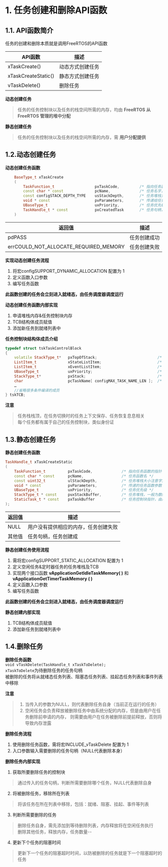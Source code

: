 # 1. 任务创建和删除API函数
## 1.1. API函数简介
任务的创建和删除本质就是调用FreeRTOS的API函数

|        API函数        |      描述       |
|-----------------------|----------------|
|xTaskCreate()          |动态方式创建任务 |
|xTaskCreateStatic()    |静态方式创建任务 |
|vTaskDelete()          |删除任务        |


**动态创建任务**  
>任务的任务控制块以及任务的栈空间所需的内存，均由 **FreeRTOS 从 FreeRTOS 管理的堆中分配** 

**静态创建任务** 
>任务的任务控制块以及任务的栈空间所需的内存，需 **用户分配提供** 

## 1.2.动态创建任务

**动态创建任务函数**  
```cpp
    BaseType_t xTaskCreate
    (
        TaskFunction_t                  pxTaskCode,         /* 指向任务函数的指针 */
        const char * const              pcName,             /* 任务名字，最大长度configMAX_TASK_NAME_LEN */
        const configSTACK_DEPTH_TYPE    usStackDepth,       /* 任务堆栈大小，注意字为单位 */
        void * const                    pvParameters,       /* 传递给任务函数的参数 */
        UBaseType_t                     uxPriority,         /* 任务优先级，范围：0 ~ configMAX_PRIORITIES - 1*/
        TaskHandle_t * const            pxCreatedTask       /* 任务句柄，就是任务的任务控制块 */
    )
```

|                 返回值               |   描述    |
|-------------------------------------|-----------|
|pdPASS                               |任务创建成功|
|errCOULD_NOT_ALLOCATE_REQUIRED_MEMORY|任务创建失败|


**实现动态创建任务流程**  
1. 将宏configSUPPORT_DYNAMIC_ALLOCATION 配置为 1
2. 定义函数入口参数
3. 编写任务函数

 **此函数创建的任务会立刻进入就绪态，由任务调度器调度运行**

**动态创建任务函数内部实现**  
1. 申请堆栈内存&任务控制块内存
2. TCB结构体成员赋值
3. 添加新任务到就绪列表中

**任务控制块结构体成员介绍**  

```cpp
typedef struct tskTaskControlBlock       
{
    volatile StackType_t*   pxTopOfStack;                           /* 任务栈栈顶，必须为TCB的第一个成员 */
    ListItem_t              xStateListItem;                         /* 任务状态列表项 */      
    ListItem_t              xEventListItem;                         /* 任务事件列表项 */     
    UBaseType_t             uxPriority;                             /* 任务优先级，数值越大，优先级越大 */
    StackType_t*            pxStack;                                /* 任务栈起始地址 */
    char                    pcTaskName[ configMAX_TASK_NAME_LEN ];  /* 任务名字 */
    …
    //省略很多条件编译的成员
} tskTCB;

```

**注意** 

>任务栈栈顶，在任务切换时的任务上下文保存、任务恢复息息相关  
>每个任务都有属于自己的任务控制块，类似身份证  

## 1.3.静态创建任务

**静态创建任务函数**  
```cpp
TaskHandle_t xTaskCreateStatic
(
    TaskFunction_t          pxTaskCode,             /* 指向任务函数的指针 */
    const char * const      pcName,                 /* 任务函数名 */
    const uint32_t          ulStackDepth,           /* 任务堆栈大小注意字为单位 */
    void * const            pvParameters,           /* 传递的任务函数参数 */
    UBaseType_t             uxPriority,             /* 任务优先级 */
    StackType_t * const     puxStackBuffer,         /* 任务堆栈，一般为数组，由用户分配 */
    StaticTask_t * const    pxTaskBuffer            /* 任务控制块指针，由用户分配 */
); 
```

|  返回值 |                 描述             |
|---------|---------------------------------|
|NULL     |用户没有提供相应的内存，任务创建失败|
|其他值   |任务句柄，任务创建成               |


**静态创建任务使用流程**  
1. 需将宏configSUPPORT_STATIC_ALLOCATION 配置为 1
2. 定义空闲任务&定时器任务的任务堆栈及TCB
3. 实现两个接口函数 **vApplicationGetIdleTaskMemory( )** 和 **vApplicationGetTimerTaskMemory ( )** 
4. 定义函数入口参数
5. 编写任务函数

 **此函数创建的任务会立刻进入就绪态，由任务调度器调度运行**

**静态创建内部实现**  
1. TCB结构体成员赋值
2. 添加新任务到就绪列表中

## 1.4.删除任务

**删除任务函数**  
``void vTaskDelete(TaskHandle_t xTaskToDelete);``  
``xTaskToDelete``为待删除任务的任务句柄  
被删除的任务将从就绪态任务列表、阻塞态任务列表、挂起态任务列表和事件列表中移除  

**注意**  
>1. 当传入的参数为NULL，则代表删除任务自身（当前正在运行的任务）  
>2. 空闲任务会负责释放被删除任务中由系统分配的内存，但是由用户在任务删除前申请的内存， 则需要由用户在任务被删除前提前释放，否则将导致内存泄露  

**删除任务流程**  
1. 使用删除任务函数，需将宏INCLUDE_vTaskDelete 配置为 1  
2. 入口参数输入需要删除的任务句柄（NULL代表删除本身）  

**删除任务内部实现**  
1. 获取所要删除任务的控制块
>通过传入的任务句柄，判断所需要删除哪个任务，NULL代表删除自身  

2. 将被删除任务，移除所在列表
>将该任务在所在列表中移除，包括：就绪、阻塞、挂起、事件等列表  

3. 判断所需要删除的任务
>删除任务自身，需先添加到等待删除列表，内存释放将在空闲任务执行  
>删除其他任务，释放内存，任务数量--  

4. 更新下个任务的阻塞时间
>更新下一个任务的阻塞超时时间，以防被删除的任务就是下一个阻塞超时的任务  
